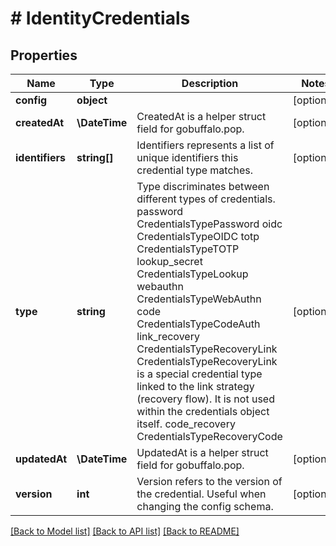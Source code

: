 # # IdentityCredentials

## Properties

Name | Type | Description | Notes
------------ | ------------- | ------------- | -------------
**config** | **object** |  | [optional]
**createdAt** | **\DateTime** | CreatedAt is a helper struct field for gobuffalo.pop. | [optional]
**identifiers** | **string[]** | Identifiers represents a list of unique identifiers this credential type matches. | [optional]
**type** | **string** | Type discriminates between different types of credentials. password CredentialsTypePassword oidc CredentialsTypeOIDC totp CredentialsTypeTOTP lookup_secret CredentialsTypeLookup webauthn CredentialsTypeWebAuthn code CredentialsTypeCodeAuth link_recovery CredentialsTypeRecoveryLink  CredentialsTypeRecoveryLink is a special credential type linked to the link strategy (recovery flow).  It is not used within the credentials object itself. code_recovery CredentialsTypeRecoveryCode | [optional]
**updatedAt** | **\DateTime** | UpdatedAt is a helper struct field for gobuffalo.pop. | [optional]
**version** | **int** | Version refers to the version of the credential. Useful when changing the config schema. | [optional]

[[Back to Model list]](../../README.md#models) [[Back to API list]](../../README.md#endpoints) [[Back to README]](../../README.md)
